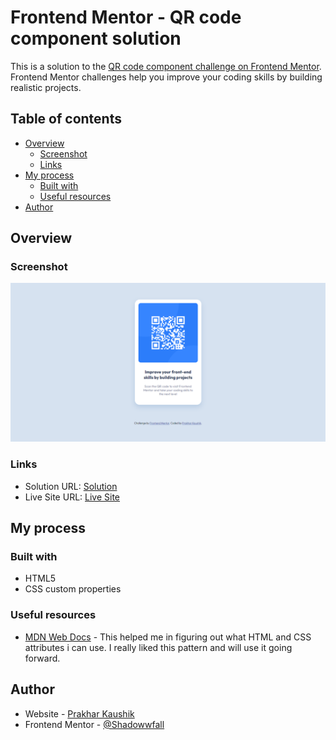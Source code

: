 # Frontend Mentor - QR code component solution

This is a solution to the [QR code component challenge on Frontend Mentor](https://www.frontendmentor.io/challenges/qr-code-component-iux_sIO_H). Frontend Mentor challenges help you improve your coding skills by building realistic projects. 

## Table of contents

- [Overview](#overview)
  - [Screenshot](#screenshot)
  - [Links](#links)
- [My process](#my-process)
  - [Built with](#built-with)
  - [Useful resources](#useful-resources)
- [Author](#author)

## Overview

### Screenshot

![](./Screenshot.png)

### Links

- Solution URL: [Solution](https://github.com/Shadowwfall/qr-code-component-main)
- Live Site URL: [Live Site](https://shadowwfall.github.io/qr-code-component-main/)

## My process

### Built with

- HTML5
- CSS custom properties

### Useful resources

- [MDN Web Docs](https://developer.mozilla.org/en-US/) - This helped me in figuring out what HTML and CSS attributes i can use. I really liked this pattern and will use it going forward.

## Author

- Website - [Prakhar Kaushik](https://www.your-site.com)
- Frontend Mentor - [@Shadowwfall](https://www.frontendmentor.io/profile/Shadowwfall)
